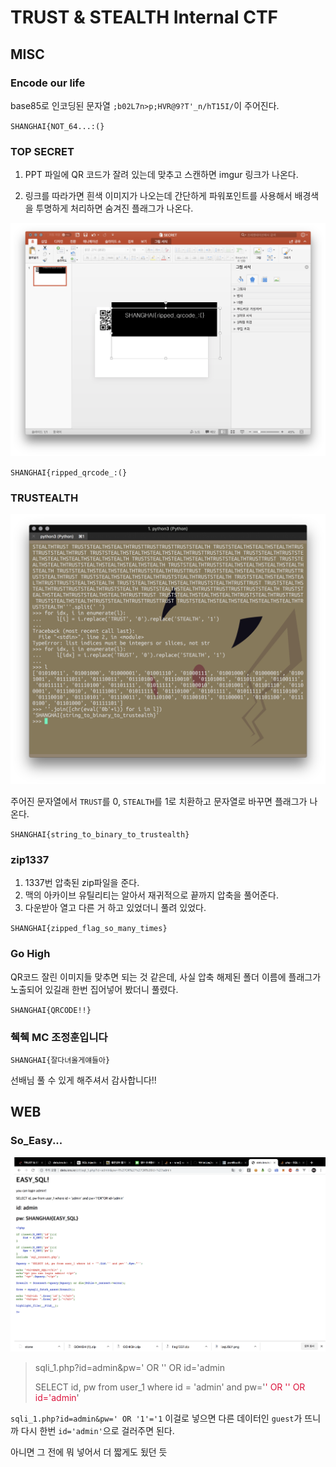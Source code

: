 # TRUST & STEALTH Internal CTF

## MISC

### Encode our life
base85로 인코딩된 문자열 `;b02L7n>p;HVR@9?T'_n/hT15I/`이 주어진다.

`SHANGHAI{NOT_64...:(}`

### TOP SECRET

1. PPT 파일에 QR 코드가 잘려 있는데 맞추고 스캔하면 imgur 링크가 나온다.

2. 링크를 따라가면 흰색 이미지가 나오는데 간단하게 파워포인트를 사용해서 배경색을 투명하게 처리하면 숨겨진 플래그가 나온다.

![top-secret](./top-secret.png)

`SHANGHAI{ripped_qrcode_:(}`

### TRUSTEALTH
![trustealth](./trustealth.png)

주어진 문자열에서 `TRUST`를 0, `STEALTH`를 1로 치환하고 문자열로 바꾸면 플래그가 나온다.

`SHANGHAI{string_to_binary_to_trustealth}`

### zip1337

1. 1337번 압축된 zip파일을 준다.
2. 맥의 아카이브 유틸리티는 알아서 재귀적으로 끝까지 압축을 풀어준다.
3. 다운받아 열고 다른 거 하고 있었더니 풀려 있었다.

`SHANGHAI{zipped_flag_so_many_times}`

### Go High
QR코드 잘린 이미지들 맞추면 되는 것 같은데, 사실 압축 해제된 폴더 이름에 플래그가 노출되어 있길래 한번 집어넣어 봤더니 풀렸다.

`SHANGHAI{QRCODE!!}`

### 췍췍 MC 조정훈입니다
`SHANGHAI{잘다녀올게얘들아}`

선배님 풀 수 있게 해주셔서 감사합니다!!

## WEB

### So_Easy...

![so-easy](./so-easy.png)
> sqli_1.php?id=admin&pw=' OR '' OR id='admin
> 
> SELECT id, pw from user_1 where id = 'admin' and pw='<span style="color:#DC143C;">' OR '' OR id='admin</span>'

`sqli_1.php?id=admin&pw=' OR '1'='1` 이걸로 넣으면 다른 데이터인 `guest`가 뜨니까 다시 한번 `id='admin'`으로 걸러주면 된다.

아니면 그 전에 뭐 넣어서 더 짧게도 됬던 듯

